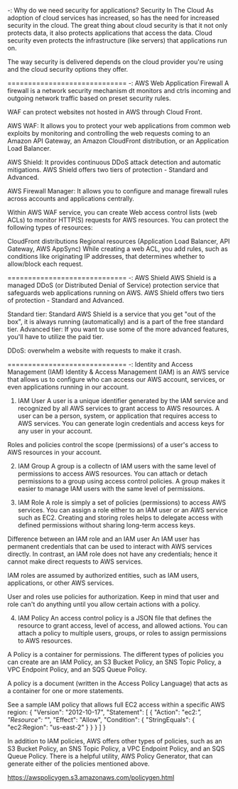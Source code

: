 -: Why do we need security for applications?
Security In The Cloud
As adoption of cloud services has increased, so has the need for increased 
security in the cloud. The great thing about cloud security is that it not 
only protects data, it also protects applications that access the data. 
Cloud security even protects the infrastructure (like servers) that 
applications run on.

The way security is delivered depends on the cloud provider you're using 
and the cloud security options they offer.

=============================
-: AWS Web Application Firewall
A firewall is a network security mechanism dt monitors and
ctrls incoming and outgoing network traffic based on preset 
security rules.

WAF can protect websites not hosted in AWS through Cloud Front.

AWS WAF: It allows you to protect your web applications from common web exploits 
by monitoring and controlling the web requests coming to an Amazon API Gateway, 
an Amazon CloudFront distribution, or an Application Load Balancer.

AWS Shield: It provides continuous DDoS attack detection and automatic 
mitigations. AWS Shield offers two tiers of protection - Standard and 
Advanced.

AWS Firewall Manager: It allows you to configure and manage firewall rules 
across accounts and applications centrally.

Within AWS WAF service, you can create Web access control lists (web ACLs) 
to monitor HTTP(S) requests for AWS resources. You can protect the following 
types of resources:

CloudFront distributions
Regional resources (Application Load Balancer, API Gateway, AWS AppSync)
While creating a web ACL, you add rules, such as conditions like originating 
IP addresses, that determines whether to allow/block each request.

=============================
-: AWS Shield
AWS Shield is a managed DDoS (or Distributed Denial of Service) protection 
service that safeguards web applications running on AWS. AWS Shield offers 
two tiers of protection - Standard and Advanced.

Standard tier: Standard AWS Shield is a service that you get "out of the box", 
it is always running (automatically) and is a part of the free standard tier.
Advanced tier: If you want to use some of the more advanced features, you'll 
have to utilize the paid tier.

DDoS: overwhelm a website with requests to make it crash.

=============================
-: Identity and Access Management (IAM)
Identity & Access Management (IAM) is an AWS service that allows us to 
configure who can access our AWS account, services, or even applications 
running in our account.

1. IAM User
A user is a unique identifier generated by the IAM service and recognized 
by all AWS services to grant access to AWS resources. A user can be a 
person, system, or application that requires access to AWS services. You 
can generate login credentials and access keys for any user in your account. 

Roles and policies control the scope (permissions) of a user's access to 
AWS resources in your account.

2. IAM Group
A group is a collectn of IAM users with the same level of permissions to 
access AWS resources. You can attach or detach permissions to a group 
using access control policies. A group makes it easier to manage IAM 
users with the same level of permissions.

3. IAM Role
A role is simply a set of policies (permissions) to access AWS services. 
You can assign a role either to an IAM user or an AWS service such as 
EC2. Creating and storing roles helps to delegate access with defined 
permissions without sharing long-term access keys.

Difference between an IAM role and an IAM user
An IAM user has permanent credentials that can be used to interact with 
AWS services directly. In contrast, an IAM role does not have any 
credentials; hence it cannot make direct requests to AWS services. 

IAM roles are assumed by authorized entities, such as IAM users, 
applications, or other AWS services.

User and roles use policies for authorization. Keep in mind that user 
and role can't do anything until you allow certain actions with a policy.

4. IAM Policy
An access control policy is a JSON file that defines the resource to grant 
access, level of access, and allowed actions. You can attach a policy to 
multiple users, groups, or roles to assign permissions to AWS resources.

A Policy is a container for permissions. The different types of policies 
you can create are an IAM Policy, an S3 Bucket Policy, an SNS Topic Policy, 
a VPC Endpoint Policy, and an SQS Queue Policy.

A policy is a document (written in the Access Policy Language) that acts 
as a container for one or more statements.

See a sample IAM policy that allows full EC2 access within a specific AWS region:
{
    "Version": "2012-10-17",
    "Statement": [
        {
            "Action": "ec2:*",
            "Resource": "*",
            "Effect": "Allow",
            "Condition": {
                "StringEquals": {
                    "ec2:Region": "us-east-2"
                }
            }
        }
    ]
}

In addition to IAM policies, AWS offers other types of policies, such 
as an S3 Bucket Policy, an SNS Topic Policy, a VPC Endpoint Policy, and 
an SQS Queue Policy. There is a helpful utility, AWS Policy Generator, 
that can generate either of the policies mentioned above.

https://awspolicygen.s3.amazonaws.com/policygen.html
